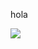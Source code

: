 hola
<!DOCTYPE html>
<html lang="es"
  <head>
  </head>
  <body>
<img src="https://th.bing.com/th/id/R.d856bc661b7a982a9f717510aef363f6?rik=ksd3ACFEBeRIFg&riu=http%3a%2f%2fcuadernavia.com%2fwp-content%2fuploads%2f2018%2f03%2faros.jpg&ehk=CfDqQRg43%2bC9VKtYOjvT1dauNqKWnX0ivqu%2b2oBTdp0%3d&risl=&pid=ImgRaw&r=0"
  </body>
</html>
